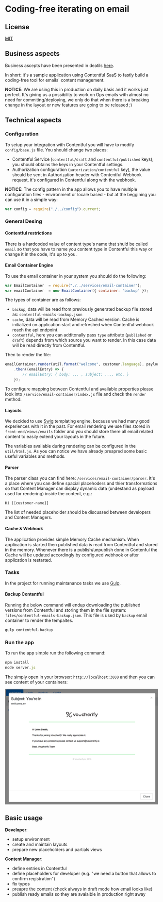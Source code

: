 # Coding-free iterating on email 

## License

[MIT](/LICENSE.md)

## Business aspects

Business ascepts have been presented in deatils [here](https://www.voucherify.io/blog/2016/12/14/coding-free-iterating-on-email-content).

In short: it's a sample application using [Contentful](https://www.contentful.com/) SaaS to fastly build a coding-free tool for emails' content management.

**NOTICE**: We are using this in production on daily basis and it works just perfect. It's giving us a possibility to work on Ops emails with almost no need for commiting/deploying, we only do that when there is a breaking change in the layout or new features are going to be released ;)

## Technical aspects

### Configuration

To setup your integration with Contentful you will have to modify `config/base.js` file. You should change two places:

- Contentful Service (`contentful/draft` and `contentful/published` keys); you should obtains the keys in your Contentful settings.
- Authorization configuration (`autorization/contentful` key), the value should be sent in Authorization header with Contentful Webhook request, it's configured in Contentful along with the webhook.

**NOTICE**: The config pattern in the app allows you to have multiple configuration files - environment or locale based - but at the beggining you can use it in a simple way:

```js
var config = require("./../config").current;
```

### General Desing

#### Contentful restrictions

There is a hardcoded value of content type's name that shuld be called `email` so that you have to name you content type in Contentful this way or change it in the code, it's up to you.

#### Email Container Engine

To use the email container in your system you should do the following:

```js
var EmailContainer  = require("./../services/email-container");
var emailContainer  = new EmailContainer({ container: "backup" });
```

The types of container are as follows:

- `backup`, data will be read from previously generated backup file stored as: `contentful-emails-backup.json`
- `cache`, data will be read from Memory Cached version. Cache is initialized on application start and refreshed when Contentful webhook reach the api endpoint.
- `contentful`, here you can additonally pass `type` attribute (`published` or `draft`) depends from which source you want to render. In this case data will be read directly from Contentful.

Then to render the file:

```js
emailContainer.render(util.format("welcome", customer.language), payload)
    .then((emailEntry) => {
        // emailEntry: { body: ... , subject: ..., etc. }
    });
```

To configure mapping between Contentful and available properties please look into `/service/email-container/index.js` file and check the `render` method.

#### Layouts

We decided to use [Swig](https://github.com/paularmstrong/swig) templating engine, because we had many good experiences with it in the past. For email rendering we use files stored in `front-end/views/emails` folder and you should store there all email related content to easily extend your layouts in the future.

The variables available during rendering can be configured in the `util/html.js`. As you can notice we have already preapred some basic useful variables and methods.

#### Parser

The parser class you can find here: `/services/email-container/parser`. It's a place where you can define spacial placehoders and thier transformations so that Content Manager can display dynamic data (undestand as payload used for rendering) inside the content, e.g.:

```
Hi [[customer-name]]
```

The list of needed placeholder should be discussed between developers and Content Managers. 

#### Cache & Webhook

The application provides simple Memory Cache mechanism. When application is started then published data is read from Contentful and stored in the memory. Whenever there is a publish/unpublish done in Contenful the Cache will be updated accordingly by configured webhook or after application is restarted.

### Tasks

In the project for running maintanance tasks we use [Gulp](http://gulpjs.com/).

#### Backup Contentful

Running the below command will endup downloading the published versions from Contentful and storing them in the file system: `files/contentful-emails-backup.json`. This file is used by `backup` email container to render the tempaltes.

```js
gulp contentful-backup
```

### Run the app

To run the app simple run the following command: 

```js
npm install
node server.js
```

The simply open in your browser: `http://localhost:3000` and then you can see content of your containers:

![Application Overview](/ApplicationOverview.png "Application Overview")

## Basic usage

**Developer**: 

- setup environment
- create and maintain layouts
- prepare new placeholders and partials views

**Content Manager**: 

- define entries in Contentful
- define placeholders for developer (e.g. "we need a button that allows to confirm registration")
- fix typos
- preapre the content (check always in draft mode how email looks like)
- publish ready emails so they are avaiaible in production right away
